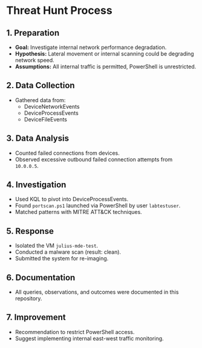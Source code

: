 # Threat Hunt Process

## 1. Preparation
- **Goal:** Investigate internal network performance degradation.
- **Hypothesis:** Lateral movement or internal scanning could be degrading network speed.
- **Assumptions:** All internal traffic is permitted, PowerShell is unrestricted.

## 2. Data Collection
- Gathered data from:
  - DeviceNetworkEvents
  - DeviceProcessEvents
  - DeviceFileEvents

## 3. Data Analysis
- Counted failed connections from devices.
- Observed excessive outbound failed connection attempts from `10.0.0.5`.

## 4. Investigation
- Used KQL to pivot into DeviceProcessEvents.
- Found `portscan.ps1` launched via PowerShell by user `labtestuser`.
- Matched patterns with MITRE ATT&CK techniques.

## 5. Response
- Isolated the VM `julius-mde-test`.
- Conducted a malware scan (result: clean).
- Submitted the system for re-imaging.

## 6. Documentation
- All queries, observations, and outcomes were documented in this repository.

## 7. Improvement
- Recommendation to restrict PowerShell access.
- Suggest implementing internal east-west traffic monitoring.
